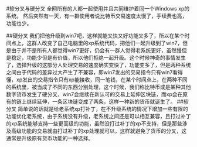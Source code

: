 #软分叉与硬分叉
全网所有的人都一起使用并且共同维护着同一个Windows xp的系统。
然后突然有一天，有一群使用者说比特币交易速度太慢了，手续费也高，功能也少。

##硬分叉
我们把他升级到win7吧，这样就能又快又好功能又多了，所以在某个时间点上，这群人改变了自己电脑里的xp系统代码，把他们一起升级到了win7，但是由于并不是所有人都觉得win7更好，仍会有一群人觉得老系统更好，虽然慢但是稳定，功能少但是有价值，所以他们拒绝一起升级。这个时候神奇的事情发生了，选择升级的这部分人处理交易的速度确实变快了，功能变多了，但是两种系统之间由于代码的差异过大产生了不兼容，即win7发出的交易指令只有win7看得懂，xp发出的交易指令只有xp能接收，同一笔钱，在某个时间点上，在两种不同的系统里，被当成了不同的东西分别处理，这个时候，我们称比特币或是某种其他数字货币发生了硬分叉，win7会继续在新认可的交易上延伸区块链，而xp会在原有的链上继续延伸，一条区块链变成了两条，这样一种新的货币就诞生了。
##软分叉
简单说的话就是给老系统xp打补丁，在不升级系统的情况下增加一些有限的功能优化老系统，由于系统没有升级，老系统之间还是可以相互兼容，且打过补丁的xp系统能够支持一些更高级的功能，虽然没打过补丁的xp不支持，但是那些涉及高级功能的交易就由打过补丁的xp处理就可以，这样就避免了货币的分叉，这通常是升级原有货币功能的一种选择。